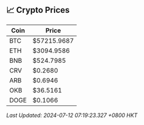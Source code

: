 ## 📈 Crypto Prices

| Coin | Price |
| ---- | ----- |
| BTC | $57215.9687 |
| ETH | $3094.9586 |
| BNB | $524.7985 |
| CRV | $0.2680 |
| ARB | $0.6946 |
| OKB | $36.5161 |
| DOGE | $0.1066 |

_Last Updated: 2024-07-12 07:19:23.327 +0800 HKT_